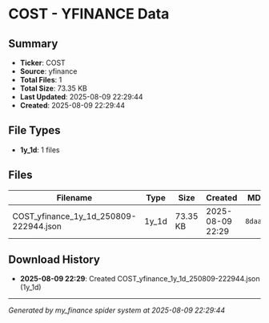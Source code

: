 # COST - YFINANCE Data

## Summary
- **Ticker**: COST
- **Source**: yfinance
- **Total Files**: 1
- **Total Size**: 73.35 KB
- **Last Updated**: 2025-08-09 22:29:44
- **Created**: 2025-08-09 22:29:44

## File Types
- **1y_1d**: 1 files

## Files

| Filename | Type | Size | Created | MD5 Hash |
|----------|------|------|---------|----------|
| COST_yfinance_1y_1d_250809-222944.json | 1y_1d | 73.35 KB | 2025-08-09 22:29 | `8daa6515...` |

## Download History

- **2025-08-09 22:29**: Created COST_yfinance_1y_1d_250809-222944.json (1y_1d)

---
*Generated by my_finance spider system at 2025-08-09 22:29:44*
